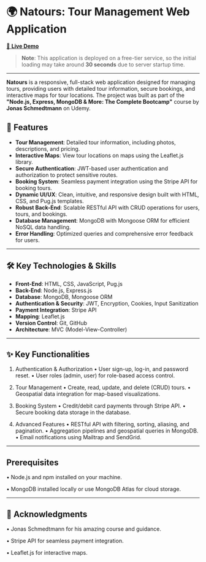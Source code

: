 # 🌍 Natours: Tour Management Web Application  
[🚀 **Live Demo**](https://natours-xjcq.onrender.com/)  
> **Note**: This application is deployed on a free-tier service, so the initial loading may take around **30 seconds** due to server startup time.

---

**Natours** is a responsive, full-stack web application designed for managing tours, providing users with detailed tour information, secure bookings, and interactive maps for tour locations. The project was built as part of the **"Node.js, Express, MongoDB & More: The Complete Bootcamp"** course by **Jonas Schmedtmann** on Udemy.  

## 🚀 Features  
- **Tour Management**: Detailed tour information, including photos, descriptions, and pricing.  
- **Interactive Maps**: View tour locations on maps using the Leaflet.js library.  
- **Secure Authentication**: JWT-based user authentication and authorization to protect sensitive routes.  
- **Booking System**: Seamless payment integration using the Stripe API for booking tours.  
- **Dynamic UI/UX**: Clean, intuitive, and responsive design built with HTML, CSS, and Pug.js templates.  
- **Robust Back-End**: Scalable RESTful API with CRUD operations for users, tours, and bookings.  
- **Database Management**: MongoDB with Mongoose ORM for efficient NoSQL data handling.  
- **Error Handling**: Optimized queries and comprehensive error feedback for users.  

---

## 🛠️ Key Technologies & Skills  
- **Front-End**: HTML, CSS, JavaScript, Pug.js  
- **Back-End**: Node.js, Express.js  
- **Database**: MongoDB, Mongoose ORM  
- **Authentication & Security**: JWT, Encryption, Cookies, Input Sanitization  
- **Payment Integration**: Stripe API  
- **Mapping**: Leaflet.js  
- **Version Control**: Git, GitHub  
- **Architecture**: MVC (Model-View-Controller)  


---


## ✨ Key Functionalities
1. Authentication & Authorization
	•	User sign-up, log-in, and password reset.
	•	User roles (admin, user) for role-based access control.

2. Tour Management
	•	Create, read, update, and delete (CRUD) tours.
	•	Geospatial data integration for map-based visualizations.

3. Booking System
	•	Credit/debit card payments through Stripe API.
	•	Secure booking data storage in the database.

4. Advanced Features
	•	RESTful API with filtering, sorting, aliasing, and pagination.
	•	Aggregation pipelines and geospatial queries in MongoDB.
	•	Email notifications using Mailtrap and SendGrid.

---

## Prerequisites
• Node.js and npm installed on your machine.

• MongoDB installed locally or use MongoDB Atlas for cloud storage.

---

## 🤝 Acknowledgments
• Jonas Schmedtmann for his amazing course and guidance.

• Stripe API for seamless payment integration.

• Leaflet.js for interactive maps.
